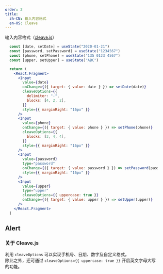 ```yaml
---
order: 2
title:
  zh-CN: 输入内容格式
  en-US: Cleave
---
```


输入内容格式（[cleave.js](https://github.com/nosir/cleave.js)）

```jsx
  const [date, setDate] = useState("2020-01-21")
  const [password, setPassword] = useState("1234567")
  const [phone, setPhone] = useState("135 0123 4567")
  const [upper, setUpper] = useState("ABC")

  return (
    <React.Fragment>
      <Input
        value={date}
        onChange={({ target: { value: date } }) => setDate(date)}
        cleaveOptions={{
          delimiter: "-",
          blocks: [4, 2, 2],
        }}
        style={{ marginRight: "16px" }}
      />
      <Input
        value={phone}
        onChange={({ target: { value: phone } }) => setPhone(phone)}
        cleaveOptions={{
          blocks: [3, 4, 4],
        }}
        style={{ marginRight: "16px" }}
      />
      <Input
        value={password}
        type="password"
        onChange={({ target: { value: password } }) => setPassword(password)}
        style={{ marginRight: "16px" }}
      />
      <Input
        value={upper}
        type="upper"
        cleaveOptions={{ uppercase: true }}
        onChange={({ target: { value: upper } }) => setUpper(upper)}
      />
    </React.Fragment>
  )
```
## Alert
### 关于 Cleave.js
利用 `cleaveOptions` 可以实现手机号、日期、数字及自定义格式。  
除此之外，还可通过 `cleaveOptions={{ uppercase: true }}` 开启英文字母大写的功能。